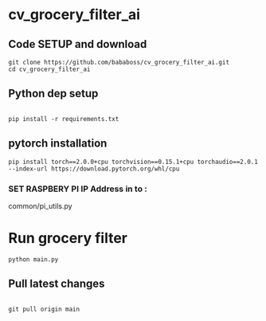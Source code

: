 # cv_grocery_filter_ai

## Code SETUP and download
```
git clone https://github.com/bababoss/cv_grocery_filter_ai.git
cd cv_grocery_filter_ai
```

## Python dep setup
```

pip install -r requirements.txt
```

## pytorch installation
```
pip install torch==2.0.0+cpu torchvision==0.15.1+cpu torchaudio==2.0.1 --index-url https://download.pytorch.org/whl/cpu
```


### SET RASPBERY PI IP Address in to : 
common/pi_utils.py

# Run grocery filter 
```
python main.py
```

## Pull latest changes 

```

git pull origin main
```